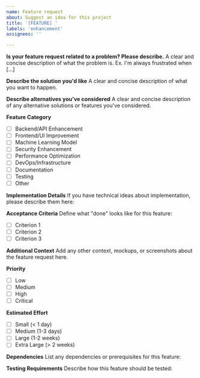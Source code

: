 ```yaml
---
name: Feature request
about: Suggest an idea for this project
title: '[FEATURE] '
labels: 'enhancement'
assignees: ''

---
```


**Is your feature request related to a problem? Please describe.**
A clear and concise description of what the problem is. Ex. I'm always frustrated when [...]

**Describe the solution you'd like**
A clear and concise description of what you want to happen.

**Describe alternatives you've considered**
A clear and concise description of any alternative solutions or features you've considered.

**Feature Category**
- [ ] Backend/API Enhancement
- [ ] Frontend/UI Improvement
- [ ] Machine Learning Model
- [ ] Security Enhancement
- [ ] Performance Optimization
- [ ] DevOps/Infrastructure
- [ ] Documentation
- [ ] Testing
- [ ] Other

**Implementation Details**
If you have technical ideas about implementation, please describe them here:

**Acceptance Criteria**
Define what "done" looks like for this feature:
- [ ] Criterion 1
- [ ] Criterion 2
- [ ] Criterion 3

**Additional Context**
Add any other context, mockups, or screenshots about the feature request here.

**Priority**
- [ ] Low
- [ ] Medium
- [ ] High
- [ ] Critical

**Estimated Effort**
- [ ] Small (< 1 day)
- [ ] Medium (1-3 days)
- [ ] Large (1-2 weeks)
- [ ] Extra Large (> 2 weeks)

**Dependencies**
List any dependencies or prerequisites for this feature:

**Testing Requirements**
Describe how this feature should be tested: